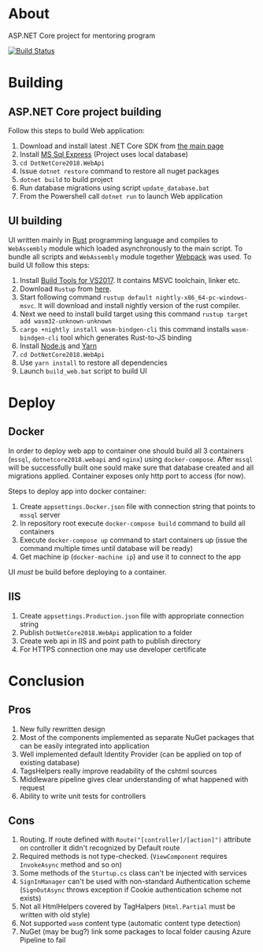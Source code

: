 # About

ASP.NET Core project for mentoring program

[![Build Status](https://dev.azure.com/alexnav73/DotNetCore2018/_apis/build/status/AlexNav73.DotNetCore2018)](https://dev.azure.com/alexnav73/DotNetCore2018/_build/latest?definitionId=2)

# Building

## ASP.NET Core project building

Follow this steps to build Web application:
1. Download and install latest .NET Core SDK from [the main page](https://www.microsoft.com/net/download)
2. Install [MS Sql Express](https://www.microsoft.com/en-us/sql-server/sql-server-editions-express) (Project uses local database)
3. `cd DotNetCore2018.WebApi`
4. Issue `dotnet restore` command to restore all nuget packages
5. `dotnet build` to build project
6. Run database migrations using script `update_database.bat`
7. From the Powershell call `dotnet run` to launch Web application

## UI building

UI written mainly in [Rust](https://www.rust-lang.org/en-US/) programming language and compiles to `WebAssembly` module which loaded asynchronously to the main script. To bundle all scripts and `WebAssembly` module together [Webpack](https://webpack.js.org/) was used. To build UI follow this steps:
1. Install [Build Tools for VS2017](https://visualstudio.microsoft.com/downloads/#build-tools-for-visual-studio-2017). It contains MSVC toolchain, linker etc.
2. Download `Rustup` from [here](https://rustup.rs/).
3. Start following command `rustup default nightly-x86_64-pc-windows-msvc`. It will download and install nightly version of the rust compiler.
4. Next we need to install build target using this command `rustup target add wasm32-unknown-unknown`
5. `cargo +nightly install wasm-bindgen-cli` this command installs `wasm-bindgen-cli` tool which generates Rust-to-JS binding
6. Install [Node.js](https://nodejs.org/en/download/) and [Yarn](https://yarnpkg.com/en/)
7. `cd DotNetCore2018.WebApi`
8. Use `yarn install` to restore all dependencies
9. Launch `build_web.bat` script to build UI

# Deploy

## Docker

In order to deploy web app to container one should build all 3 containers (`mssql`, `dotnetcore2018.webapi` and `nginx`) using `docker-compose`.
After `mssql` will be successfully built one sould make sure that database created and all migrations applied.
Container exposes only http port to access (for now).

Steps to deploy app into docker container:
1. Create `appsettings.Docker.json` file with connection string that points to `mssql` server
2. In repository root execute `docker-compose build` command to build all containers
3. Execute `docker-compose up` command to start containers up (issue the command multiple times until database will be ready)
4. Get machine ip (`docker-machine ip`) and use it to connect to the app

UI *must* be build before deploying to a container.

## IIS

1. Create `appsettings.Production.json` file with appropriate connection string
2. Publish `DotNetCore2018.WebApi` application to a folder
3. Create web api in IIS and point path to publish directory
4. For HTTPS connection one may use developer certificate

# Conclusion

## Pros

1. New fully rewritten design
2. Most of the components implemented as separate NuGet packages that can be easily integrated into application
3. Well implemented default Identity Provider (can be applied on top of existing database)
4. TagsHelpers really improve readability of the cshtml sources
5. Middleware pipeline gives clear understanding of what happened with request
6. Ability to write unit tests for controllers

## Cons

1. Routing. If route defined with `Route("[controller]/[action]")` attribute on controller it didn't recognized by Default route
2. Required methods is not type-checked. (`ViewComponent` requires `InvokeAsync` method and so on)
3. Some methods of the `Sturtup.cs` class can't be injected with services
4. `SignInManager` can't be used with non-standard Authentication scheme (`SignOutAsync` throws exception if Cookie authentication scheme not exists)
5. Not all HtmlHelpers covered by TagHalpers (`Html.Partial` must be written with old style)
6. Not supported `wasm` content type (automatic content type detection)
7. NuGet (may be bug?) link some packages to local folder causing Azure Pipeline to fail

